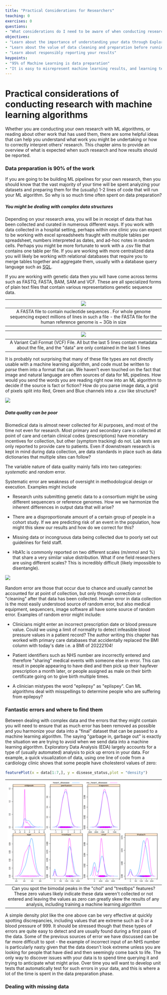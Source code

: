 ```yaml
---
title: "Practical Considerations for Researchers"
teaching: 0
exercises: 0
questions:
- "What considerations do I need to be aware of when conducting research with AI"
objectives:
- "Learn about the importance of understanding your data through Exploratory Data Analysis (EDA)"
- "Learn about the value of data cleaning and preparation before running machine learning pipelines"
- "Learn about responsibly reporting your results" 
keypoints:
- "95% of Machine Learning is data preparation"
- "It is easy to misrepresent machine learning results, and learning techniques such as building confusion matrices, ROC curves and common metrics will help you interpret most ML results"
---
```


# Practical considerations of conducting research with machine learning algorithms

Whether you are conducting your own research with ML algorithms, or reading about other work that has used them, there are some helpful ideas that can help you understand what work you might be undertaking or how to correctly interpret others' research. This chapter aims to provide an overview of what is expected when such research and how results should be reported.

### Data preparation is 90% of the work

If you are going to be building ML pipelines for your own research, then you should know that the vast majority of your time will be spent analyzing your datasets and preparing them for the (usually) 1-2 lines of code that will run your ML algorithm. So why is so much time often spent on data preparation? 

##### You might be dealing with complex data structures

Depending on your research area, you will be in receipt of data that has been collected and curated in numerous different ways. If you work with data collected in a hospital setting, perhaps within one clinic you can expect to be working with excel spreadsheets fraught with multiple tables per spreadsheet, numbers interpreted as dates, and ad-hoc notes in random cells. Perhaps you might be more fortunate to work with a .csv file that contains one table per file. If you are working with more centralized data you will likely be working with relational databases that require you to merge tables together and aggregate them, usually with a database query language such as [SQL](https://www.w3schools.com/sql/). 



If you are working with genetic data then you will have come across terms such as FASTQ, FASTA, BAM, SAM and VCF. These are all specialized forms of plain text files that contain various representations genetic sequence data. 


| ![](https://www.ncbi.nlm.nih.gov/WebSub/html/defline_magnified.jpg) | 
|:--:| 
|A FASTA file to contain nucleotide sequences . For whole genome sequencing expect millions of lines in such a file - the FASTA file for the human reference genome is ~ 3Gb in size |

| ![](https://www.researchgate.net/profile/Hatem-Elshazly/publication/316063749/figure/fig6/AS:482425542320134@1492030620618/shows-an-example-VCF-file-For-more-details-about-VCF-files-refer-to-the-specification.png) | 
|:--:| 
|A Variant Call Format (VCF) File. All but the last 5 lines contain metadata about the file, and the "data" are only contained in the last 5 lines |

It is probably not surprising that many of these file types are not directly usable with a machine learning algorithm, and code must be written to *parse* them into a format that can. We haven't even touched on the fact that image and natural language are often sources of data for ML pipelines. How would you send the words you are reading right now into an ML algorithm to decide if the source is fact or fiction? How do you parse image data, a grid of pixels split into Red, Green and Blue channels into a .csv like structure?

![](https://necromuralist.github.io/neural_networks/posts/image-to-vector/image2vector_kiank.png)

##### Data quality can be poor

Biomedical data is almost never collected for AI purposes, and most of the time not even for research. Most primary and secondary care is collected at point of care and certain clinical codes (prescriptions) have monetary incentives for collection, but other (symptom tracking) do not. Lab tests are only reported to provide care to patients. Even if downstream research is kept in mind during data collection, are data standards in place such as data dictionaries that multiple sites can follow? 

The variable nature of data quality mainly falls into two categories: *systematic* and *random* error. 

Systematic error are weakness of oversight in methodological design or execution. Examples might include 

- Research units submitting genetic data to a consortium might be using different sequencers or reference genomes. How we we harmonize the inherent differences in output data that will arise?

- There are a disproportionate amount of a certain group of people in a cohort study. If we are predicting risk of an event in the population, how might this skew our results and how do we correct for this?

- Missing data or incongruous data being collected due to poorly set out guidelines for field staff.

- HbA1c is commonly reported on two different scales (m/mmol and %) that share a very similar value distribution. What if one field researchers are using different scales? This is incredibly difficult (likely impossible to disentangle).

![](https://www.diabetes.co.uk/images/hba1c-chart.jpg)

Random error are those that occur due to chance and usually cannot be accounted for at point of collection, but only through correction or "cleaning" after that data has been collected. Human error in data collection is the most easily understood source of random error, but also medical equipment, sequencers, image software all have some source of random error. Examples of random error might include:

- Clinicians might enter an incorrect prescription date or blood pressure value. Could we using a limit of normality to detect infeasible blood pressure values in a patient record? The author writing this chapter has worked with primary care databases that accidentally replaced the BMI column with today's date i.e. a BMI of 20222104!

- Patient identifiers such as NHS number are incorrectly entered and therefore "sharing" medical events with someone else in error. This can result in people appearing to have died and then pick up their hayfever prescription a month later, or people assigned as male on their birth certificate going on to give birth multiple times.

- A clinician mistypes the word "epilepsy" as "eplispey". Can ML algorithms deal with misspellings to determine people who are suffering from epilepsy?

### Fantastic errors and where to find them

Between dealing with complex data and the errors that they might contain you will need to ensure that as much error has been removed as possible and you harmonize your data into a "final" dataset that can be passed to a machine learning algorithm. The saying "garbage in, garbage out" is exactly the situation we are trying to avoid when we send data into a machine learning algorithm. Exploratory Data Analysis (EDA) largely accounts for a type of (usually automated) analysis to pick up errors in your data. For example, a quick visualization of data, using one line of code from a cardiology clinic shows that some people have cholesterol values of zero:

```r
featurePlot(x = data[1:7,], y = disease_status,plot = "density")
```
![](../fig/EDAplot.png) |
|:--:| 
|Can you spot the bimodal peaks in the "chol" and "trestbps" features? These zero values likely indicate these data weren't collected or not entered and leaving the values as zero can greatly skew the results of any analysis, including training a machine learning algorithm |

A simple density plot like the one above can be very effective at quickly spotting discrepancies, including values that are extreme such as 0 or a blood pressure of 999. It should be stressed though that these types of errors are quite easy to detect and are usually found during a first pass of the data. Some of the previous sources of error we have discussed can be far more difficult to spot - the example of incorrect input of an NHS number is particularly nasty given that the data doesn't look extreme unless you are looking for people that have died and then seemingly come back to life. The only way to discover issues with your data is to spend time querying it and trying to anticipate what might arise. Over time you will want to develop unit tests that automatically test for such errors in your data, and this is where a lot of the time is spent in the data preparation phase.

### Dealing with missing data



